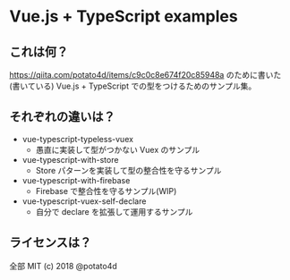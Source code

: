 # Vue.js + TypeScript examples

## これは何？

https://qiita.com/potato4d/items/c9c0c8e674f20c85948a のために書いた(書いている) Vue.js + TypeScript での型をつけるためのサンプル集。

## それぞれの違いは？

- vue-typescript-typeless-vuex
  - 愚直に実装して型がつかない Vuex のサンプル
- vue-typescript-with-store
  - Store パターンを実装して型の整合性を守るサンプル
- vue-typescript-with-firebase
  - Firebase で整合性を守るサンプル(WIP)
- vue-typescript-vuex-self-declare
  - 自分で declare を拡張して運用するサンプル

## ライセンスは？

全部 MIT (c) 2018 @potato4d
